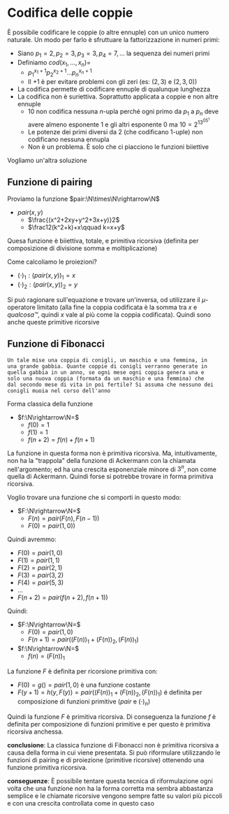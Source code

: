 # Codifica delle coppie

È possibile codificare le coppie (o altre ennuple) con un unico numero naturale. Un modo per farlo è sfruttuare la fattorizzazione in numeri primi:
* Siano $p_1=2,p_2=3,p_3=3,p_4=7,...$ la sequenza dei numeri primi
* Definiamo $cod(x_1,...,x_n)=$
  * $p_1^{x_1+1}p_2^{x_2+1}...p_n^{x_n+1}$
  * Il $+1$ è per evitare problemi con gli zeri (es: $(2,3)$ e $(2,3,0)$)
* La codifica permette di codificare ennuple di qualunque lunghezza
* La codifica non è suriettiva. Soprattutto applicata a coppie e non altre ennuple
  * $10$ non codifica nessuna $n$-upla perché ogni primo da $p_1$ a $p_n$ deve avere almeno esponente $1$ e gli altri esponente $0$ ma $10=2^13^05^1$
  * Le potenze dei primi diversi da $2$ (che codificano $1$-uple) non codificano nessuna ennupla
  * Non è un problema. È solo che ci piacciono le funzioni biiettive

Vogliamo un'altra soluzione

## Funzione di pairing

Proviamo la funzione $pair:\N\times\N\rightarrow\N$
* $pair(x,y)$
  * $\frac{(x^2+2xy+y^2+3x+y)}2$
  * $\frac12(k^2+k)+x\qquad k=x+y$

Quesa funzione è biiettiva, totale, e primitiva ricorsiva (definita per composizione di divisione somma e moltiplicazione)

Come calcoliamo le proiezioni?
* $(\cdot)_1:(pair(x,y))_1=x$
* $(\cdot)_2:(pair(x,y))_2=y$

Si può ragionare sull'equazione e trovare un'inversa, od utilizzare il $\mu$-operatore limitato (alla fine la coppia codificata è la somma tra $x$ e *qualcosa™*, quindi $x$ vale al più come la coppia codificata). Quindi sono anche queste primitive ricorsive

## Funzione di Fibonacci

```
Un tale mise una coppia di conigli, un maschio e una femmina, in
una grande gabbia. Quante coppie di conigli verranno generate in
quella gabbia in un anno, se ogni mese ogni coppia genera una e
solo una nuova coppia (formata da un maschio e una femmina) che
dal secondo mese di vita in poi fertile? Si assuma che nessuno dei
conigli muoia nel corso dell'anno
```

Forma classica della funzione
* $f:\N\rightarrow\N=$
  * $f(0)=1$
  * $f(1)=1$
  * $f(n+2)=f(n)+f(n+1)$

La funzione in questa forma non è primitiva ricorsiva. Ma, intuitivamente, non ha la "trappola" della funzione di Ackermann con la chiamata nell'argomento; ed ha una crescita esponenziale minore di $3^n$, non come quella di Ackermann. Quindi forse si potrebbe trovare in forma primitiva ricorsiva.

Voglio trovare una funzione che si comporti in questo modo:
* $F:\N\rightarrow\N=$
  * $F(n)=pair(F(n),F(n-1))$
  * $F(0)=pair(1,0))$

Quindi avremmo:
* $F(0)=pair(1,0)$
* $F(1)=pair(1,1)$
* $F(2)=pair(2,1)$
* $F(3)=pair(3,2)$
* $F(4)=pair(5,3)$
* $...$
* $F(n+2)=pair(f(n+2),f(n+1))$

Quindi:

* $F:\N\rightarrow\N=$
  * $F(0)=pair(1,0)$
  * $F(n+1)=pair((F(n))_1+(F(n))_2,(F(n))_1)$
* $f:\N\rightarrow\N=$
  * $f(n)=(F(n))_1$

La funzione $F$ è definita per ricorsione primitiva con:
* $F(0)=g()=pair(1,0)$ è una funzione costante
* $F(y+1)=h(y,F(y))=pair((F(n))_1+(F(n))_2,(F(n))_1)$ é definita per composizione di funzioni primitive ($pair$ e $(\cdot)_n$)

Quindi la funzione $F$ è primitiva ricorsiva. Di conseguenza la funzione $f$ è definita per composizione di funzioni primitive e per questo è primitiva ricorsiva anchessa.

**conclusione**: La classica funzione di Fibonacci non è primitiva ricorsiva a causa della forma in cui viene presentata. Si può riformulare utilizzando le funzioni di pairing e di proiezione (primitive ricorsive) ottenendo una funzione primitiva ricorsiva.

**conseguenze**: È possibile tentare questa tecnica di riformulazione ogni volta che una funzione non ha la forma corretta ma sembra abbastanza semplice e le chiamate ricorsive vengono sempre fatte su valori più piccoli e con una crescita controllata come in questo caso